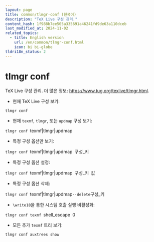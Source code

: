 ```yaml
---
layout: page
title: common/tlmgr-conf (한국어)
description: "TeX Live 구성 관리."
content_hash: 1f988b7ee505a335691a46241fd9de63a110dceb
last_modified_at: 2024-11-02
related_topics:
  - title: English version
    url: /en/common/tlmgr-conf.html
    icon: bi bi-globe
tldri18n_status: 2
---
```

# tlmgr conf

TeX Live 구성 관리.
더 많은 정보: <https://www.tug.org/texlive/tlmgr.html>.

- 현재 TeX Live 구성 보기:

`tlmgr conf`

- 현재 `texmf`, `tlmgr`, 또는 `updmap` 구성 보기:

`tlmgr conf `<span class="tldr-var badge badge-pill bg-dark-lm bg-white-dm text-white-lm text-dark-dm font-weight-bold">texmf|tlmgr|updmap</span>

- 특정 구성 옵션만 보기:

`tlmgr conf `<span class="tldr-var badge badge-pill bg-dark-lm bg-white-dm text-white-lm text-dark-dm font-weight-bold">texmf|tlmgr|updmap</span>` `<span class="tldr-var badge badge-pill bg-dark-lm bg-white-dm text-white-lm text-dark-dm font-weight-bold">구성_키</span>

- 특정 구성 옵션 설정:

`tlmgr conf `<span class="tldr-var badge badge-pill bg-dark-lm bg-white-dm text-white-lm text-dark-dm font-weight-bold">texmf|tlmgr|updmap</span>` `<span class="tldr-var badge badge-pill bg-dark-lm bg-white-dm text-white-lm text-dark-dm font-weight-bold">구성_키</span>` `<span class="tldr-var badge badge-pill bg-dark-lm bg-white-dm text-white-lm text-dark-dm font-weight-bold">값</span>

- 특정 구성 옵션 삭제:

`tlmgr conf `<span class="tldr-var badge badge-pill bg-dark-lm bg-white-dm text-white-lm text-dark-dm font-weight-bold">texmf|tlmgr|updmap</span>` --delete `<span class="tldr-var badge badge-pill bg-dark-lm bg-white-dm text-white-lm text-dark-dm font-weight-bold">구성_키</span>

- `\write18`을 통한 시스템 호출 실행 비활성화:

`tlmgr conf texmf `<span class="tldr-var badge badge-pill bg-dark-lm bg-white-dm text-white-lm text-dark-dm font-weight-bold">shell_escape</span>` `<span class="tldr-var badge badge-pill bg-dark-lm bg-white-dm text-white-lm text-dark-dm font-weight-bold">0</span>

- 모든 추가 `texmf` 트리 보기:

`tlmgr conf auxtrees show`
